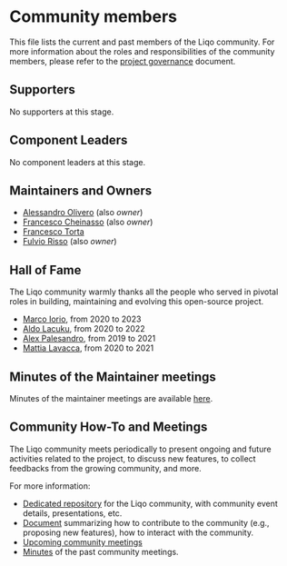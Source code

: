 # Community members

This file lists the current and past members of the Liqo community.
For more information about the roles and responsibilities of the community members, please refer to the [project governance](GOVERNANCE.md) document.

## Supporters

No supporters at this stage.

## Component Leaders

No component leaders at this stage.

## Maintainers and Owners

* [Alessandro Olivero](https://github.com/aleoli) (also _owner_)
* [Francesco Cheinasso](https://github.com/cheina97) (also _owner_)
* [Francesco Torta](https://github.com/fra98)
* [Fulvio Risso](https://github.com/frisso) (also _owner_)

## Hall of Fame

The Liqo community warmly thanks all the people who served in pivotal roles in building, maintaining and evolving this open-source project.

* [Marco Iorio](https://github.com/giorio94), from 2020 to 2023
* [Aldo Lacuku](https://github.com/alacuku), from 2020 to 2022
* [Alex Palesandro](https://github.com/palexster), from 2019 to 2021
* [Mattia Lavacca](https://github.com/mlavacca), from 2020 to 2021

## Minutes of the Maintainer meetings

Minutes of the maintainer meetings are available [here](https://github.com/liqotech/liqo-community/tree/main/meetings/minutes).

## Community How-To and Meetings

The Liqo community meets periodically to present ongoing and future activities related to the project, to discuss new features, to collect feedbacks from the growing community, and more.

For more information:

* [Dedicated repository](https://github.com/liqotech/liqo-community/) for the Liqo community, with community event details, presentations, etc.
* [Document](https://github.com/liqotech/liqo-community/blob/main/COMMUNITY-HOW-TO.md) summarizing how to contribute to the community (e.g., proposing new features), how to interact with the community.
* [Upcoming community meetings](https://github.com/liqotech/liqo-community/blob/main/meetings/README.md)
* [Minutes](https://github.com/liqotech/liqo-community/tree/main/meetings/minutes) of the past community meetings.
